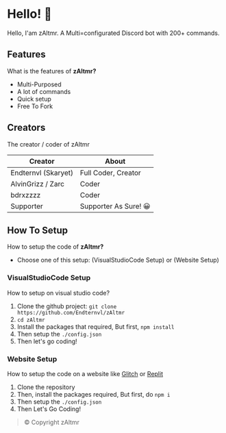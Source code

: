 # Hello! 🤖
Hello, I'am zAltmr. A Multi=configurated Discord bot with 200+ commands.

## Features
What is the features of **zAltmr?**
- Multi-Purposed
- A lot of commands
- Quick setup
- Free To Fork

## Creators
The creator / coder of zAltmr

| Creator  | About |
| ------------- | ------------- |
| Endternvl (Skaryet) | Full Coder, Creator |
| AlvinGrizz / Zarc  | Coder  |
| bdrxzzzz | Coder |
| Supporter | Supporter As Sure! 😀 |

## How To Setup
How to setup the code of **zAltmr?**

- Choose one of this setup: (VisualStudioCode Setup) or (Website Setup)

### VisualStudioCode Setup
How to setup on visual studio code?

1. Clone the github project: `git clone https://github.com/Endternvl/zAltmr`
2. `cd zAltmr`
3. Install the packages that required, But first, `npm install`
4. Then setup the `./config.json`
5. Then let's go coding!

### Website Setup
How to setup the code on a website like [Glitch](https://glitch.com) or [Replit](https://replit.com)

1. Clone the repository
2. Then, install the packages required, But first, do `npm i`
3. Then setup the `./config.json`
4. Then Let's Go Coding!


> © Copyright zAltmr
